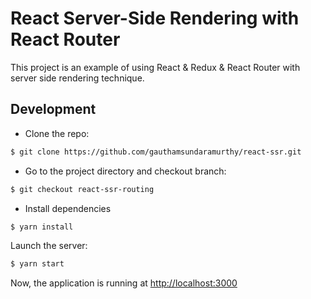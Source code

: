 # React Server-Side Rendering with React Router

This project is an example of using React & Redux & React Router with server side rendering technique.

## Development

- Clone the repo:

```bash
$ git clone https://github.com/gauthamsundaramurthy/react-ssr.git
```
- Go to the project directory and checkout branch:

```bash
$ git checkout react-ssr-routing
```
- Install dependencies

```bash
$ yarn install
```

Launch the server:

```bash
$ yarn start
```

Now, the application is running at [http://localhost:3000](http://localhost:3000)
